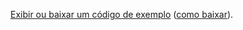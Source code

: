 [Exibir ou baixar um código de exemplo](https://github.com/dotnet/AspNetCore.Docs/tree/master/aspnetcore/tutorials/first-mvc-app/start-mvc/sample) ([como baixar](xref:index#how-to-download-a-sample)).